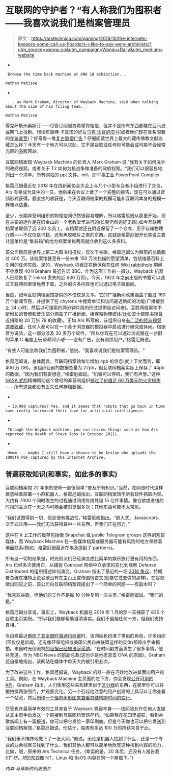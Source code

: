 # 互联网的守护者？“有人称我们为囤积者——我喜欢说我们是档案管理员

> 原文：<https://arstechnica.com/gaming/2018/10/the-internets-keepers-some-call-us-hoarders-i-like-to-say-were-archivists/?utm_source=wanqu.co&utm_campaign=Wanqu+Daily&utm_medium=website>

*   

     Browse the time back machine at ONA 18 exhibition. .

    Nathan Matisse 

    

*   

     ... as Mark Graham, director of Wayback Machine, said when talking about the size of his filing team.

    Nathan Matisse 

    

得克萨斯州奥斯汀——尽管订阅服务希望你相信，但并不是所有东西都能在亚马逊或网飞上找到。想读布雷特·卡瓦诺的好友[马克·法官的旧书](https://archive.org/post/1095567/gizmodo-mark-judges-book-wasted-now-available-for-free-on-the-internet-archive)(或者他们现在臭名昭著的[年鉴甚至](https://archive.org/post/1095566/the-intercept-the-internet-archive-publishes-brett-kavanaughs-1983-yearbook-a-key-document-in))？好奇看一堆[复古吸烟广告](https://archive.org/details/tobacco_ndo23e00)？仔细阅读世界上最大的藏传佛教文献收藏怎么样？今天有一个地方可以求助，它不是谷歌或任何你可能会或可能不会经常光顾的盗版网站。

互联网档案馆 Wayback Machine 的负责人 Mark Graham 说:“我有关于如何洗手的政府视频，或者关于 T2 如何为核战争做准备的政府视频。“我们可以很容易地列出一个清单。所有网站的 ppt 文件。mil，即军事工业 PowerPoint Complex

格雷厄姆最近在 2018 年在线新闻协会大会上与几个小型与会者小组进行了交谈，Ars 有幸成为其中的一员。他后来在会议上做了一个完整的报告，现在可以通过音频形式获得。最直接的收获是，今天互联网档案的规模可能和互联网本身的规模一样难以估量。

至少，长期非营利组织的物理空间仍然很容易理解，所以格雷厄姆从那里开始。现在主要的运作是在旧金山的一个老教堂里进行的(长凳仍然完好无损),如今互联网档案馆雇佣了近 200 名员工。该档案馆还在附近保留了一个仓库，用于存储物理介质——不仅仅是书籍，还有黑胶唱片之类的东西。这就是格雷厄姆开玩笑说主要计量单位是“集装箱”的地方档案馆每两周就会收到这么多资料。

该公司目前是世界上第二大图书扫描仪，仅次于谷歌。格雷厄姆认为目前的总数超过 400 万。该档案馆甚至有一份未来 150 万次扫描的愿望清单，包括维基百科上引用的任何东西。是的，Wayback 机器正在确保你[在任何 Wiki rabbithole](https://www.bbc.com/news/technology-45730363) 期间不会发现 404(Graham 最近告诉 BBC，作为这项工作的一部分，Wayback 机器人已经恢复了 linkrot 丢失的近 600 万页)。今天，1923 年之前出版的书籍可以通过互联网档案馆免费下载，之后的许多内容也可以通过电子版借阅。

当然，如今互联网档案馆提供的不仅仅是文本。它的广播新闻收集涵盖了超过 160 万个新闻节目，并提供了在 chyrons 中搜索单词和访问最近新闻的功能(广播被禁止 24 小时，然后以可搜索的两分钟片段的形式提供给访问者)。互联网档案中不断增长的音频和音乐部分涵盖了广播新闻、播客和物理媒体(比如波士顿图书馆最近捐赠的 20 万张 78 的收藏)。正如 Ars 所写的，该组织自夸[有广泛的经典视频游戏收藏](https://arstechnica.com/gaming/2014/11/internet-archive-offers-900-classic-arcade-games-for-browser-based-play/)，任何人都可以在一个基于浏览器的模拟器中启动进行研究或休闲。根据官方说法，这一部分涉及 30 多万个软件，“所以你现在可以通过浏览器在一台旧的苹果 C 电脑上玩*俄勒冈小道*——没有广告，没有跟踪用户，”格雷厄姆说。

“有些人可能会称我们为囤积者，”他说。"我喜欢说我们是档案管理员。"

格雷厄姆说，总体而言，互联网档案馆每年增加 4pb 的信息(就上下文而言，即 400 万 GB)。该组织目前的数据总量为 22pb，但互联网档案实际上保存了 44pb 的数据。“因为我们有妄想症，”格雷厄姆说。“机器可以停机，我们有声誉。”这种 [NASA 式的](https://arstechnica.com/science/2015/08/nasa-versus-nature-august-29-2005/)精神帮助这个曾经的非营利组织[挺过了价值近 60 万美元的火灾损失](https://arstechnica.com/information-technology/2013/11/fire-at-internet-archive-destroys-equipment-and-materials-but-data-safe/)——所有这些都没有丢失任何存档数据。

*   

     ~ 30,000 captures? Yes, and it seems that robots that go back in time have really increased their love for artificial intelligence. 

    

*   

     Through the Wayback machine, you can review things such as how Ars reported the death of Steve Jobs in October 2011\. 

    

*   

     Hmmm ... maybe I still have a chance to be Arsian who uploads the 1000th PDF captured by the Internet Archive. 

    

## 普遍获取知识(和事实，如此多的事实)

互联网档案馆 22 年来的使命一直很简单:“普及所有知识。”当然，在网络时代这样做意味着部署一小群机器人，格雷厄姆指出，互联网档案馆不断有软件抓取内容。大约有 7000 个同时发生的过程通过网络每周处理 15 亿件事情。像谷歌或者纽约时报的主页在一天之内可能会被浏览很多次；其他东西可能不太常见。

“我们试图得到一切，但这很有挑战性，”格雷厄姆指出。“嵌入式、Javascripts、交互式应用——我们无法获得其中一些东西，但我们正在努力。”

这种在 it 上工作的缓存包括像 Snapchat 或 public Telegram groups 这样的短暂媒体，而 Wayback Machine 在一些媒体档案或服务器可能有风险的地方保持着地面联系(例如，格雷厄姆最近在埃及提到了 partners)。

所有这一切的结果是，时光倒流机已经演变成比简单的娱乐旅行更有用的东西。Ars 已经多次使用它，从捕捉 Comcast 网络中立承诺的变化到观察 Defense Distributed 的组织描述如何演变。Graham 指出了最近的一场 [2018 争议](https://www.theverge.com/2018/8/29/17798118/president-donald-trump-google-state-of-the-union-address-liberal-bias)，特朗普总统在推特上说谷歌没有在主页上宣传国情咨文(就像它过去做的那样)。在谷歌做出回应之前，该公司向互联网档案馆提出了一个简单的问题——有副本吗？

“我喜欢谷歌，但他们的工作不是每 10 分钟复制一次主页，”格雷厄姆说。“我们的是。”

格雷厄姆分享说，事实上，Wayback 机器在 2018 年 1 月的那一天捕获了 835 个谷歌主页实例。“所以我们能够帮助澄清事实。我们不偏袒任何一方，但我们支持真相。”

当白宫最近[删除了其全部时事通讯档案](https://qz.com/1388315/the-trump-white-house-deleted-the-whole-archive-of-its-daily-newsletters/)时，该网站也扮演了类似的角色，许多组织(不仅仅是新闻，还有像环保组织或美国公民自由联盟这样的实体)都伸出手来抓拍。来自时光倒流机[的证据已经被法庭采纳](https://www.law.com/newyorklawjournal/2018/07/16/the-wayback-machine-in-the-courts-introducing-evidence-of-the-past-state-of-the-web/?slreturn=20180905182223)。“在时间戳方面发生了很多事情，”他补充道。作为 NBC News 的前副总裁(这也许是他愿意去 ONA 的原因)，Graham 还自豪地指出，该网站在媒体中每天大约被引用五次。

为了改进这些工作，格雷厄姆说，Wayback 机器一直在巧妙地改进其面向用户的工具。例如，在 Wayback Machine 主页面的左下方，你会发现[公开可用的 API](https://archive.org/help/wayback_api.php)。Graham 指出，人们使用这些来构建类似于[区分器](https://github.com/kshaffer/websitewatcher/commit/a85c9c86729bc0c2dcdb47802e48ef8495a9e770)的东西，在那里你可以并排拍摄两张照片，并观察变化。另一个引起他注意的用户创建的工具可以让你查看一个站点，然后[制作一个径向树形图来查看其结构随时间的变化](https://github.com/abhidas17695/GSoC-project)。

尽管也许最简单有效的工具来自于 Wayback 机器本身——该网站允许任何人直接从其主页手动发送一个链接到互联网档案馆存档。“如果我在花园里遛猫，看到谷歌新闻上有一篇报道，你可以把它发给一家印刷商。但是今天你也可以把它发送到互联网档案馆，”格雷厄姆说。他估计，每周有多达 100 万的捕获来自于此。

“我们毫不掩饰地撒下了一张大网，”他说。无论是机器人找到了什么，还是一个专业的业余档案员找到了什么，我们其他人都可以简单地欣赏这种找到内容的能力，比如，哦，原来的 Ars Technica 任务。(幸运的是，20 年后，还没有人报告我们“ [*坏，坏*的东西](https://web.archive.org/web/19990508064339/http://www.arstechnica.com:80/welcome.html)像 NT，Linux 和 BeOS 内容在同一个屋檐下。”)

*内森·马蒂斯的列表图片*